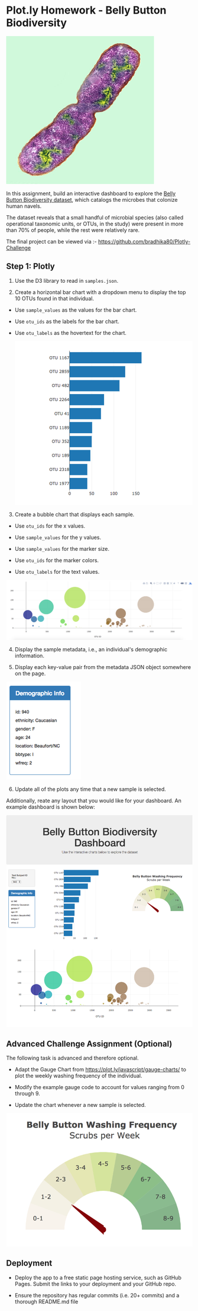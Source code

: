 # Plot.ly Homework - Belly Button Biodiversity

![Bacteria by filterforge.com](static/Images/bacteria.jpg)

In this assignment,  build an interactive dashboard to explore the [Belly Button Biodiversity dataset](http://robdunnlab.com/projects/belly-button-biodiversity/), which catalogs the microbes that colonize human navels.

The dataset reveals that a small handful of microbial species (also called operational taxonomic units, or OTUs, in the study) were present in more than 70% of people, while the rest were relatively rare.

The final project can be viewed via :- https://github.com/bradhika80/Plotly-Challenge

## Step 1: Plotly

1. Use the D3 library to read in `samples.json`.

2. Create a horizontal bar chart with a dropdown menu to display the top 10 OTUs found in that individual.

* Use `sample_values` as the values for the bar chart.

* Use `otu_ids` as the labels for the bar chart.

* Use `otu_labels` as the hovertext for the chart.

  ![bar Chart](static/Images/hw01.png)

3. Create a bubble chart that displays each sample.

* Use `otu_ids` for the x values.

* Use `sample_values` for the y values.

* Use `sample_values` for the marker size.

* Use `otu_ids` for the marker colors.

* Use `otu_labels` for the text values.

![Bubble Chart](static/Images/bubble_chart.png)

4. Display the sample metadata, i.e., an individual's demographic information.

5. Display each key-value pair from the metadata JSON object somewhere on the page.

![hw](static/Images/hw03.png)

6. Update all of the plots any time that a new sample is selected.

Additionally, reate any layout that you would like for your dashboard. An example dashboard is shown below:

![hw](static/Images/hw02.png)

## Advanced Challenge Assignment (Optional)

The following task is advanced and therefore optional.

* Adapt the Gauge Chart from <https://plot.ly/javascript/gauge-charts/> to plot the weekly washing frequency of the individual.

* Modify the example gauge code to account for values ranging from 0 through 9.

* Update the chart whenever a new sample is selected.

![Weekly Washing Frequency Gauge](static/Images/gauge.png)

## Deployment

* Deploy the app to a free static page hosting service, such as GitHub Pages. Submit the links to your deployment and your GitHub repo.

* Ensure the repository has regular commits (i.e. 20+ commits) and a thorough README.md file



